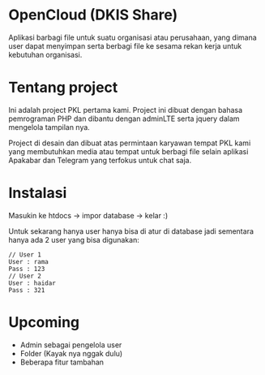 # OpenCloud (DKIS Share)
Aplikasi barbagi file untuk suatu organisasi atau perusahaan, yang dimana user dapat menyimpan serta berbagi file ke sesama rekan kerja untuk kebutuhan organisasi.

# Tentang project
Ini adalah project PKL pertama kami. Project ini dibuat dengan bahasa pemrograman PHP dan dibantu dengan adminLTE serta jquery dalam mengelola tampilan nya.

Project di desain dan dibuat atas permintaan karyawan tempat PKL kami yang membutuhkan media atau tempat untuk berbagi file selain aplikasi Apakabar dan Telegram yang terfokus untuk chat saja.

# Instalasi
Masukin ke htdocs -> impor database -> kelar :)

Untuk sekarang hanya user hanya bisa di atur di database jadi sementara hanya ada 2 user yang bisa digunakan:
```
// User 1
User : rama
Pass : 123
// User 2
User : haidar
Pass : 321
```

# Upcoming
- Admin sebagai pengelola user
- Folder (Kayak nya nggak dulu)
- Beberapa fitur tambahan





